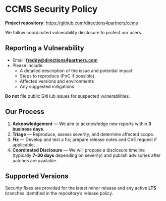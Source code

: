 # CCMS Security Policy

**Project repository:** https://github.com/directions4partners/ccms

We follow coordinated vulnerability disclosure to protect our users.

## Reporting a Vulnerability

- Email: **freddy@directions4partners.com**
- Please include:
  - A detailed description of the issue and potential impact
  - Steps to reproduce (PoC if possible)
  - Affected versions and environments
  - Any suggested mitigations

**Do not** file public GitHub issues for suspected vulnerabilities.

## Our Process

1. **Acknowledgement** — We aim to acknowledge new reports within **3 business days**.
2. **Triage** — Reproduce, assess severity, and determine affected scope.
3. **Fix** — Develop and test a fix; prepare release notes and CVE request if applicable.
4. **Coordinated Disclosure** — We will propose a disclosure timeline (typically **7–30 days** depending on severity) and publish advisories after patches are available.

## Supported Versions

Security fixes are provided for the latest minor release and any active **LTS** branches identified in the repository’s release policy.